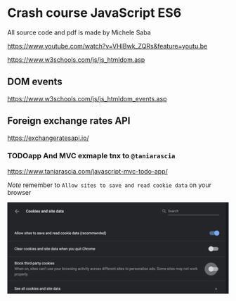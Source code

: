 # Crash course JavaScript ES6
All source code and pdf is made by Michele Saba

https://www.youtube.com/watch?v=VHlBwk_ZQRs&feature=youtu.be


https://www.w3schools.com/js/js_htmldom.asp

## DOM events

https://www.w3schools.com/js/js_htmldom_events.asp


## Foreign exchange rates API

https://exchangeratesapi.io/


### TODOapp And MVC exmaple tnx to `@taniarascia`
https://www.taniarascia.com/javascript-mvc-todo-app/

*Note* remember to `Allow sites to save and read cookie data` on your browser


![](img/allow-cookies.png)
